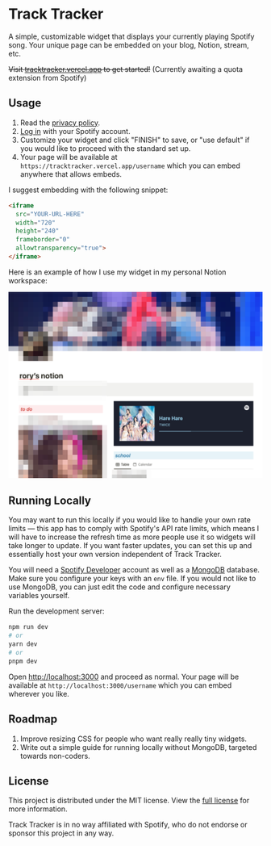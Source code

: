 # Track Tracker
A simple, customizable widget that displays your currently playing Spotify song. Your unique page can be embedded on your blog, Notion, stream, etc.

~~Visit [tracktracker.vercel.app](https://tracktracker.vercel.app) to get started!~~ (Currently awaiting a quota extension from Spotify)

## Usage
1. Read the [privacy policy](https://tracktracker.vercel.app/privacy).
2. [Log in](https://tracktracker.vercel.app/login) with your Spotify account.
3. Customize your widget and click "FINISH" to save, or "use default" if you would like to proceed with the standard set up.
4. Your page will be available at `https://tracktracker.vercel.app/username` which you can embed anywhere that allows embeds.

I suggest embedding with the following snippet:

```html
<iframe
  src="YOUR-URL-HERE" 
  width="720" 
  height="240" 
  frameborder="0" 
  allowtransparency="true">
</iframe>
```

Here is an example of how I use my widget in my personal Notion workspace:

![Example of Track Tracker in a Notion workspace](/example.png)

## Running Locally
You may want to run this locally if you would like to handle your own rate limits — this app has to comply with Spotify's API rate limits, which means I will have to increase the refresh time as more people use it so widgets will take longer to update. If you want faster updates, you can set this up and essentially host your own version independent of Track Tracker.

You will need a [Spotify Developer](https://developer.spotify.com/) account as well as a [MongoDB](https://www.mongodb.com/) database. Make sure you configure your keys with an `env` file. If you would not like to use MongoDB, you can just edit the code and configure necessary variables yourself.

Run the development server:

```bash
npm run dev
# or
yarn dev
# or
pnpm dev
```

Open [http://localhost:3000](http://localhost:3000) and proceed as normal. Your page will be available at `http://localhost:3000/username` which you can embed wherever you like.

## Roadmap
1. Improve resizing CSS for people who want really really tiny widgets.
2. Write out a simple guide for running locally without MongoDB, targeted towards non-coders.

## License
This project is distributed under the MIT license. View the [full license](/LICENSE) for more information.

Track Tracker is in no way affiliated with Spotify, who do not endorse or sponsor this project in any way.